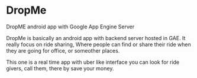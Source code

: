 # DropMe
DropME android app with Google App Engine Server

DropMe is basically an android app with backend server hosted in GAE. 
It really focus on ride sharing, Where people can find or share their ride when they are going for office, or someother places.

This one is a real time app with uber like interface you can look for ride givers, call them, there by save your money.
